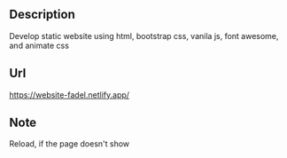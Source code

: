 ## Description
Develop static website using html, bootstrap css, vanila js, font awesome, and animate css  

## Url 
https://website-fadel.netlify.app/

## Note
Reload, if the page doesn't show
